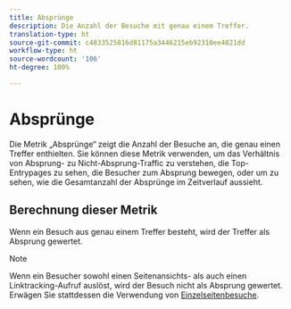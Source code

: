 ```yaml
---
title: Absprünge
description: Die Anzahl der Besuche mit genau einem Treffer.
translation-type: ht
source-git-commit: c4833525816d81175a3446215eb92310ee4021dd
workflow-type: ht
source-wordcount: '106'
ht-degree: 100%

---
```



# Absprünge

Die Metrik „Absprünge“ zeigt die Anzahl der Besuche an, die genau einen Treffer enthielten. Sie können diese Metrik verwenden, um das Verhältnis von Absprung- zu Nicht-Absprung-Traffic zu verstehen, die Top-Entrypages zu sehen, die Besucher zum Absprung bewegen, oder um zu sehen, wie die Gesamtanzahl der Absprünge im Zeitverlauf aussieht.

## Berechnung dieser Metrik

Wenn ein Besuch aus genau einem Treffer besteht, wird der Treffer als Absprung gewertet.

>[!NOTE]
>
>Wenn ein Besucher sowohl einen Seitenansichts- als auch einen Linktracking-Aufruf auslöst, wird der Besuch nicht als Absprung gewertet. Erwägen Sie stattdessen die Verwendung von [Einzelseitenbesuche](single-page-visits.md).
